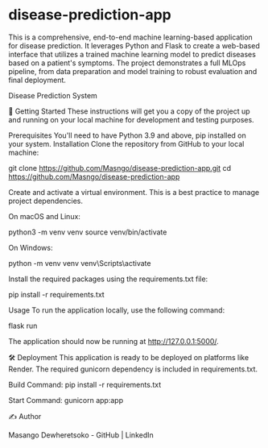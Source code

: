 # disease-prediction-app
This is a comprehensive, end-to-end machine learning-based application for disease prediction. It leverages Python and Flask to create a web-based interface that utilizes a trained machine learning model to predict diseases based on a patient's symptoms. The project demonstrates a full MLOps pipeline, from data preparation and model training to robust evaluation and final deployment.

Disease Prediction System

🚀 Getting Started
These instructions will get you a copy of the project up and running on your local machine for development and testing purposes.

Prerequisites
You'll need to have Python 3.9 and above, pip installed on your system.
Installation
Clone the repository from GitHub to your local machine:

git clone https://github.com/Masngo/disease-prediction-app.git
cd https://github.com/Masngo/disease-prediction-app

Create and activate a virtual environment. This is a best practice to manage project dependencies.

On macOS and Linux:

python3 -m venv venv
source venv/bin/activate

On Windows:

python -m venv venv
venv\Scripts\activate


Install the required packages using the requirements.txt file:

pip install -r requirements.txt


Usage
To run the application locally, use the following command:

flask run

The application should now be running at http://127.0.0.1:5000/.

🛠️ Deployment
This application is ready to be deployed on platforms like Render. The required gunicorn dependency is included in requirements.txt.

Build Command: pip install -r requirements.txt

Start Command: gunicorn app:app

✍️ Author 

Masango Dewheretsoko - GitHub | LinkedIn

